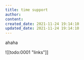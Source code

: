 ```yaml
---
title: time support
author:
content:
created_date: 2021-11-24 19:14:10
updated_date: 2021-11-24 19:14:10
---
```


ahaha

![[todo:0001 "links"]]

